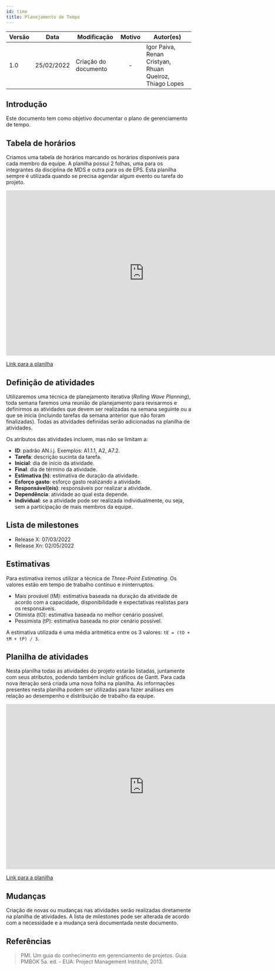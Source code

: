 ```yaml
---
id: time
title: Planejamento de Tempo
---
```


| Versão | Data       | Modificação                    | Motivo | Autor(es) |
| ------ | ---------- | ------------------------------ | :------: | ----- |
| 1.0    | 25/02/2022 | Criação do documento  | - | Igor Paiva, Renan Cristyan, Rhuan Queiroz, Thiago Lopes |


## Introdução

Este documento tem como objetivo documentar o plano de gerenciamento de tempo.

## Tabela de horários

Criamos uma tabela de horários marcando os horários disponíveis para cada membro da equipe. A planilha possui 2 folhas, uma para os integrantes da disciplina de MDS e outra para os de EPS. Esta planilha sempre é utilizada quando se precisa agendar algum evento ou tarefa do projeto.

<iframe width="750" height="450" frameborder="0" src="https://docs.google.com/spreadsheets/d/e/2PACX-1vQGa1o6OGR2076yDwqzUfGTEASGMVqF7sj2zddlVjiqEwwrx225DxeqN-_ANBg_PQ/pubhtml?widget=true&amp;headers=false"></iframe>

[Link para a planilha](https://docs.google.com/spreadsheets/d/1y3KT5vJLXqQNvhHk9OEWu2MuthadcXrW/edit?usp=sharing&ouid=102436679216341216858&rtpof=true&sd=true)

## Definição de atividades

Utilizaremos uma técnica de planejamento iterativa (*Rolling Wave Planning*), toda semana faremos uma reunião de planejamento para revisarmos e definirmos as atividades que devem ser realizadas na semana seguinte ou a que se inicia (incluindo tarefas da semana anterior que não foram finalizadas). Todas as atividades definidas serão adicionadas na planilha de atividades.

Os atributos das atividades incluem, mas não se limitam a:

- **ID**: padrão AN.i.j. Exemplos: A1.1.1, A2, A7.2.
- **Tarefa**: descrição sucinta da tarefa.
- **Inicial**: dia de início da atividade.
- **Final**: dia de término da atividade.
- **Estimativa (h)**: estimativa de duração da atividade.
- **Esforço gasto**: esforço gasto realizando a atividade.
- **Responsável(eis)**: responsáveis por realizar a atividade.
- **Dependência**: atividade ao qual esta depende.
- **Individual**: se a atividade pode ser realizada individualmente, ou seja, sem a participação de mais membros da equipe.

## Lista de milestones

- Release X: 07/03/2022
- Release Xn: 02/05/2022

## Estimativas

Para estimativa iremos utilizar a técnica de *Three-Point Estimating*. Os valores estão em tempo de trabalho contínuo e ininterruptos.

- Mais provável (tM): estimativa baseada na duração da atividade de acordo com a capacidade, disponibilidade e expectativas realistas para os responsáveis.
- Otimista (tO): estimativa baseada no melhor cenário possível.
- Pessimista (tP): estimativa baseada no pior cenário possível.

A estimativa utilizada é uma média aritmética entre os 3 valores: `tE = (tO + tM + tP) / 3`.

## Planilha de atividades

Nesta planilha todas as atividades do projeto estarão listadas, juntamente com seus atributos, podendo também incluir gráficos de Gantt. Para cada nova iteração será criada uma nova folha na planilha. As informações presentes nesta planilha podem ser utilizadas para fazer análises em relação ao desempenho e distribuição de trabalho da equipe.

<iframe width="750" height="450" frameborder="0" src="https://docs.google.com/spreadsheets/d/e/2PACX-1vTm6lOlUEmGtRzNXbT4_SaW2r6nhj353U2APGoiOgd-aAf4UUwa9HfdnnSVU_Psiq5FXtxTIxmJ-zC6/pubhtml?widget=true&amp;headers=false"></iframe>

[Link para a planilha](https://docs.google.com/spreadsheets/d/14Q73ZPFcaqDDG2ve7tXuiM3Zy-zvPgQoiZegk6xCboE/edit?usp=sharing)

## Mudanças

Criação de novas ou mudanças nas atividades serão realizadas diretamente na planilha de atividades. A lista de milestones pode ser alterada de acordo com a necessidade e a mudança será documentada neste documento.

## Referências

> PMI. Um guia do conhecimento em gerenciamento de projetos. Guia PMBOK 5a. ed. - EUA: Project Management Institute, 2013.
